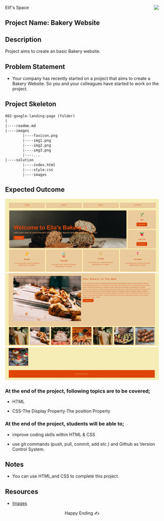 <p>Elif's Space<img src="https://img.icons8.com/external-itim2101-flat-itim2101/64/000000/external-space-space-and-galaxy-itim2101-flat-itim2101.png" align='right'/></p>

## Project Name: Bakery Website

## Description
Project aims to create an basic Bakery website.

## Problem Statement

- Your company has recently started on a project that aims to create a Bakery Website. So you and your colleagues have started to work on the project.

## Project Skeleton 

```
002-google-landing-page (folder)
|
|----readme.md                 
|----images               
        |----favicon.png
		|----img1.png
		|----img2.png
		|----img3.png
		|----...
|----solution
        |----index.html  
        |----style.css   
        |----images
```

## Expected Outcome

![Project 002 Snapshot](./outcome1.jpg)
![Project 002 Snapshot](./outcome2.jpg)
![Project 002 Snapshot](./outcome3.jpg)


### At the end of the project, following topics are to be covered;

- HTML 

- CSS-The Display Property-The position Property



### At the end of the project, students will be able to;

- improve coding skills within HTML & CSS

- use git commands (push, pull, commit, add etc.) and Github as Version Control System.


## Notes

- You can use HTML,and CSS to complete this project.

## Resources

-  [Images](./images)


<center>  Happy Ending  ✍ </center>

